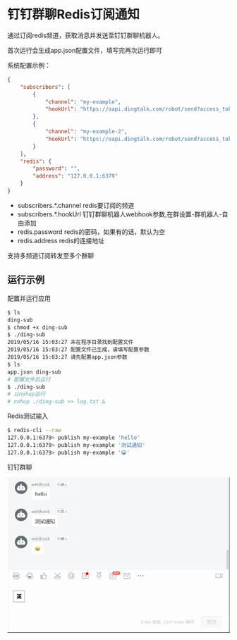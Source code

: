 # 钉钉群聊Redis订阅通知

通过订阅redis频道，获取消息并发送至钉钉群聊机器人。

首次运行会生成app.json配置文件，填写完再次运行即可

系统配置示例：

```json
{
    "subscribers": [
        {
            "channel": "my-example",
            "hookUrl": "https://oapi.dingtalk.com/robot/send?access_token={your_token}"
        },
        {
            "channel": "my-example-2",
            "hookUrl": "https://oapi.dingtalk.com/robot/send?access_token={your_token}"
        }
    ],
    "redis": {
        "password": "",
        "address": "127.0.0.1:6379"
    }
}
```

- subscribers.*.channel redis要订阅的频道
- subscribers.*.hookUrl 钉钉群聊机器人webhook参数,在群设置-群机器人-自由添加
- redis.password redis的密码，如果有的话，默认为空
- redis.address redis的连接地址

支持多频道订阅转发至多个群聊

## 运行示例

配置并运行应用

```bash
$ ls
ding-sub
$ chmod +x ding-sub
$ ./ding-sub
2019/05/16 15:03:27 未在程序目录找到配置文件
2019/05/16 15:03:27 配置文件已生成，请填写配置参数
2019/05/16 15:03:27 请先配置app.json参数
$ ls
app.json ding-sub
# 配置文件后运行
$ ./ding-sub
# 以nohup运行
# nohup ./ding-sub >> log.txt &

```

Redis测试输入

```bash
$ redis-cli --raw
127.0.0.1:6379> publish my-example 'hello'
127.0.0.1:6379> publish my-example '测试通知'
127.0.0.1:6379> publish my-example '😀'
```

钉钉群聊

![图片](ding.jpg)
